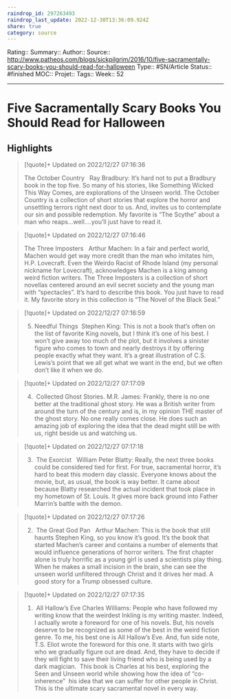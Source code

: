 ```yaml
---
raindrop_id: 297263493
raindrop_last_update: 2022-12-30T13:36:09.924Z
share: true
category: source
---
```


Rating::
Summary:: 
Author::
Source:: http://www.patheos.com/blogs/sickpilgrim/2016/10/five-sacramentally-scary-books-you-should-read-for-halloween
Type:: #SN/Article 
Status:: #finished 
MOC::
Projet:: 
Tags:: 
Week:: 52

***
# Five Sacramentally Scary Books You Should Read for Halloween



## Highlights


> [!quote]+ Updated on 2022/12/27 07:16:36
>
> The October Country   Ray Bradbury: It’s hard not to put a Bradbury book in the top five. So many of his stories, like Something Wicked This Way Comes, are explorations of the Unseen world. The October Country is a collection of short stories that explore the horror and unsettling terrors right next door to us. And, invites us to contemplate our sin and possible redemption. My favorite is “The Scythe” about a man who reaps…well….you’ll just have to read it.

> [!quote]+ Updated on 2022/12/27 07:16:46
>
> The Three Imposters   Arthur Machen: In a fair and perfect world, Machen would get way more credit than the man who imitates him, H.P. Lovecraft. Even the Weirdo Racist of Rhode Island (my personal nickname for Lovecraft), acknowledges Machen is a king among weird fiction writers. The Three Imposters is a collection of short novellas centered around an evil secret society and the young man with “spectacles”. It’s hard to describe this book. You just have to read it. My favorite story in this collection is “The Novel of the Black Seal.”

> [!quote]+ Updated on 2022/12/27 07:16:59
>
> 5) Needful Things  Stephen King: This is not a book that’s often on the list of favorite King novels, but I think it’s one of his best. I won’t give away too much of the plot, but it involves a sinister figure who comes to town and nearly destroys it by offering people exactly what they want. It’s a great illustration of C.S. Lewis’s point that we all get what we want in the end, but we often don’t like it when we do.

> [!quote]+ Updated on 2022/12/27 07:17:09
>
> 4)  Collected Ghost Stories. M.R. James: Frankly, there is no one better at the traditional ghost story. He was a British writer from around the turn of the century and is, in my opinion THE master of the ghost story. No one really comes close. He does such an amazing job of exploring the idea that the dead might still be with us, right beside us and watching us.

> [!quote]+ Updated on 2022/12/27 07:17:18
>
> 3)  The Exorcist   William Peter Blatty: Really, the next three books could be considered tied for first. For true, sacramental horror, it’s hard to beat this modern day classic. Everyone knows about the movie, but, as usual, the book is way better. It came about because Blatty researched the actual incident that took place in my hometown of St. Louis. It gives more back ground into Father Marrin’s battle with the demon.

> [!quote]+ Updated on 2022/12/27 07:17:26
>
> 2)  The Great God Pan   Arthur Machen: This is the book that still haunts Stephen King, so you know it’s good. It’s the book that started Machen’s career and contains a number of elements that would influence generations of horror writers. The first chapter alone is truly horrific as a young girl is used a scientists play thing. When he makes a small incision in the brain, she can see the unseen world unfiltered through Christ and it drives her mad. A good story for a Trump obsessed culture.

> [!quote]+ Updated on 2022/12/27 07:17:35
>
> 1)  All Hallow’s Eve Charles Williams: People who have followed my writing know that the weirdest Inkling is my writing master. Indeed, I actually wrote a foreword for one of his novels. But, his novels deserve to be recognized as some of the best in the weird fiction genre. To me, his best one is All Hallow’s Eve. And, fun side note, T.S. Eliot wrote the foreword for this one. It starts with two girls who we gradually figure out are dead. And, they have to decide if they will fight to save their living friend who is being used by a dark magician.  This book is Charles at his best, exploring the Seen and Unseen world while showing how the idea of “co-inherence”  his idea that we can suffer for other people in Christ.
>This is the ultimate scary sacramental novel in every way.
